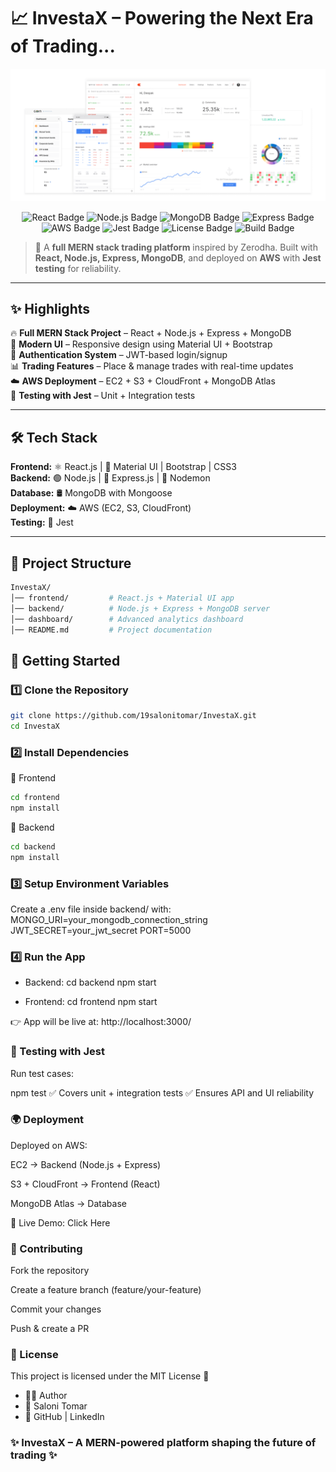 # 📈 InvestaX – Powering the Next Era of Trading...

![Homepage Screenshot](./frontend/public/media/images/homeHero.png)  

<p align="center">
  <img src="https://img.shields.io/badge/Frontend-React.js-blue?logo=react" alt="React Badge"/>
  <img src="https://img.shields.io/badge/Backend-Node.js-green?logo=node.js" alt="Node.js Badge"/>
  <img src="https://img.shields.io/badge/Database-MongoDB-brightgreen?logo=mongodb" alt="MongoDB Badge"/>
  <img src="https://img.shields.io/badge/Framework-Express.js-lightgrey?logo=express" alt="Express Badge"/>
  <img src="https://img.shields.io/badge/Cloud-AWS-orange?logo=amazon-aws" alt="AWS Badge"/>
  <img src="https://img.shields.io/badge/Testing-Jest-red?logo=jest" alt="Jest Badge"/>
  <img src="https://img.shields.io/badge/License-MIT-yellow" alt="License Badge"/>
  <img src="https://img.shields.io/badge/Build-Passing-brightgreen" alt="Build Badge"/>
</p>  

> 🚀 A **full MERN stack trading platform** inspired by Zerodha. Built with **React, Node.js, Express, MongoDB**, and deployed on **AWS** with **Jest testing** for reliability.  

---

## ✨ Highlights  

🔥 **Full MERN Stack Project** – React + Node.js + Express + MongoDB  
🎨 **Modern UI** – Responsive design using Material UI + Bootstrap  
🔑 **Authentication System** – JWT-based login/signup  
📊 **Trading Features** – Place & manage trades with real-time updates  
☁️ **AWS Deployment** – EC2 + S3 + CloudFront + MongoDB Atlas  
🧪 **Testing with Jest** – Unit + Integration tests  

---

## 🛠️ Tech Stack  

**Frontend:** ⚛️ React.js | 🎨 Material UI | Bootstrap | CSS3  
**Backend:** 🟢 Node.js | 🚀 Express.js | 🔄 Nodemon  
**Database:** 🛢️ MongoDB with Mongoose  
**Deployment:** ☁️ AWS (EC2, S3, CloudFront)  
**Testing:** 🧪 Jest  

---

## 📂 Project Structure  

```bash
InvestaX/
│── frontend/         # React.js + Material UI app
│── backend/          # Node.js + Express + MongoDB server
│── dashboard/        # Advanced analytics dashboard
│── README.md         # Project documentation
```

## 🚀 Getting Started  

### 1️⃣ Clone the Repository  
```bash
git clone https://github.com/19salonitomar/InvestaX.git
cd InvestaX
```

### 2️⃣ Install Dependencies
🔹 Frontend
```bash
cd frontend
npm install
```

🔹 Backend
```bash
cd backend
npm install
```

### 3️⃣ Setup Environment Variables
Create a .env file inside backend/ with:
MONGO_URI=your_mongodb_connection_string
JWT_SECRET=your_jwt_secret
PORT=5000

### 4️⃣ Run the App
- Backend:
cd backend
npm start

- Frontend:
cd frontend
npm start

👉 App will be live at: http://localhost:3000/

### 🧪 Testing with Jest
Run test cases:

npm test
✅ Covers unit + integration tests
✅ Ensures API and UI reliability

### 🌍 Deployment
Deployed on AWS:

EC2 → Backend (Node.js + Express)

S3 + CloudFront → Frontend (React)

MongoDB Atlas → Database

🔗 Live Demo: Click Here


### 🤝 Contributing
Fork the repository

Create a feature branch (feature/your-feature)

Commit your changes

Push & create a PR

### 📜 License
This project is licensed under the MIT License 📄

- 👩‍💻 Author
- 👤 Saloni Tomar
- 🔗 GitHub | LinkedIn

### ✨ InvestaX – A MERN-powered platform shaping the future of trading ✨



